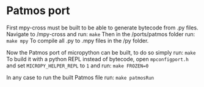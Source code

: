 Patmos port
=
First mpy-cross must be built to be able to generate bytecode from .py files. Navigate to /mpy-cross and run:
`make`
Then in the /ports/patmos folder run:
`make mpy`
To compile all .py to .mpy files in the /py folder.

Now the Patmos port of micropython can be built, to do so simply run:
`make`
To build it with a python REPL instead of bytecode, open `mpconfigport.h` and set `MICROPY_HELPER_REPL` to `1` and run:
`make FROZEN=0`

In any case to run the built Patmos file run:
`make patmosRun`

